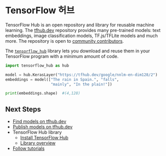 <!--* freshness: { owner: 'kempy' reviewed: '2020-09-14' } *-->

# TensorFlow 허브

TensorFlow Hub is an open repository and library for reusable machine learning. The [tfhub.dev](https://tfhub.dev) repository provides many pre-trained models: text embeddings, image classification models, TF.js/TFLite models and much more. The repository is open to [community contributors](https://tfhub.dev/s?subtype=publisher).

The [`tensorflow_hub`](https://github.com/tensorflow/hub) library lets you download and reuse them in your TensorFlow program with a minimum amount of code.

```python
import tensorflow_hub as hub

model = hub.KerasLayer("https://tfhub.dev/google/nnlm-en-dim128/2")
embeddings = model(["The rain in Spain.", "falls",
                    "mainly", "In the plain!"])

print(embeddings.shape)  #(4,128)
```

## Next Steps

- [Find models on tfhub.dev](https://tfhub.dev)
- [Publish models on tfhub.dev](publish.md)
- TensorFlow Hub library
    - [Install TensorFlow Hub](installation.md)
    - [Library overview](lib_overview.md)
- [Follow tutorials](tutorials)
